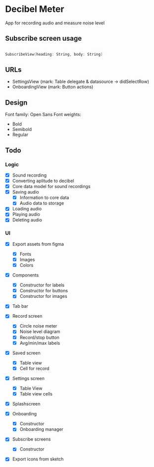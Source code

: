 # Decibel Meter
App for recording audio and measure noise level

## Subscribe screen usage
``` Swift 

SubscribeView(heading: String, body: String)

``` 

## URLs 
- SettingsView (mark: Table delegate & datasource -> didSelectRow)
- OnboardingView (mark: Button actions)

## Design
Font family: Open Sans
Font weights: 
- Bold
- Semibold
- Regular 

## Todo
### Logic
- [X] Sound recording
- [X] Converting aplitude to decibel
- [X] Core data model for sound recordings
- [X] Saving audio
  - [X] Information to core data 
  - [X] Audio data to storage
- [X] Loading audio
- [X] Playing audio
- [X] Deleting audio

### UI 
- [X] Export assets from figma 
  - [X] Fonts 
  - [X] Images 
  - [X] Colors 
- [X] Components
  - [X] Constructor for labels 
  - [X] Constructor for buttons
  - [X] Constructor for images
- [X] Tab bar
- [X] Record screen 
  - [X] Circle noise meter
  - [X] Noise level diagram
  - [X] Record/stop button 
  - [X] Avg/min/max labels
- [X] Saved screen
  - [X] Table view
  - [X] Cell for record
- [X] Settings screen 
  - [X] Table View
  - [X] Table view cells
- [X] Splashscreen
- [X] Onboarding
  - [X] Constructor
  - [X] Onboarding manager
- [X] Subscribe screens
  - [X] Constructor
- [X] Export icons from sketch

